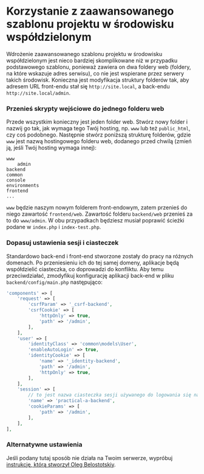 Korzystanie z zaawansowanego szablonu projektu w środowisku współdzielonym
==========================================================================

Wdrożenie zaawansowanego szablonu projektu w środowisku współdzielonym jest nieco bardziej skomplikowane niż w przypadku 
podstawowego szablonu, ponieważ zawiera on dwa foldery web (foldery, na które wskazuje adres serwisu), co nie jest 
wspierane przez serwery takich środowisk. Konieczna jest modyfikacja struktury folderów tak, aby adresem URL front-endu 
stał się `http://site.local`, a back-endu `http://site.local/admin`.

### Przenieś skrypty wejściowe do jednego folderu web

Przede wszystkim konieczny jest jeden folder web. Stwórz nowy folder i nazwij go tak, jak wymaga tego Twój hosting,
np. `www` lub też `public_html`, czy coś podobnego. Następnie stwórz poniższą strukturę folderów, gdzie `www` jest 
nazwą hostingowego folderu web, dodanego przed chwilą (zmień ją, jeśli Twój hosting wymaga innej):

```
www
    admin
backend
common
console
environments
frontend
...
```

`www` będzie naszym nowym folderem front-endowym, zatem przenieś do niego zawartość `frontend/web`. Zawartość folderu 
`backend/web` przenieś za to do `www/admin`. W obu przypadkach będziesz musiał poprawić ścieżki podane w `index.php` 
i `index-test.php`.

### Dopasuj ustawienia sesji i ciasteczek

Standardowo back-end i front-end stworzone zostały do pracy na różnych domenach. Po przeniesieniu ich do tej samej 
domeny, aplikacje będą współdzielić ciasteczka, co doprowadzi do konfliktu. Aby temu przeciwdziałać, zmodyfikuj konfigurację 
aplikacji back-end w pliku `backend/config/main.php` następująco:

```php
'components' => [
    'request' => [
        'csrfParam' => '_csrf-backend',
        'csrfCookie' => [
            'httpOnly' => true,
            'path' => '/admin',
        ],
    ],
    'user' => [
        'identityClass' => 'common\models\User',
        'enableAutoLogin' => true,
        'identityCookie' => [
            'name' => '_identity-backend',
            'path' => '/admin',
            'httpOnly' => true,
        ],
    ],
    'session' => [
        // to jest nazwa ciasteczka sesji używanego do logowania się na back-endzie
        'name' => 'practical-a-backend',
        'cookieParams' => [
            'path' => '/admin',
        ],
    ],
],
```

### Alternatywne ustawienia

Jeśli podany tutaj sposób nie działa na Twoim serwerze, wypróbuj 
[instrukcję, którą stworzył Oleg Belostotskiy](https://github.com/mickgeek/yii2-advanced-one-domain-config).
